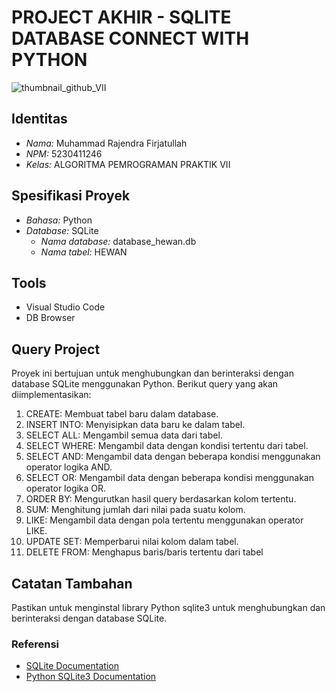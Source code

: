 # PROJECT AKHIR - SQLITE DATABASE CONNECT WITH PYTHON
![thumbnail_github_VII](https://github.com/Tyaranaa/sql-RamadaniGymnastiar-5230411225/tree/af7c7dcb493336c3c878c79fbd06123b1bd3d678)
## Identitas
- *Nama:* Muhammad Rajendra Firjatullah
- *NPM:* 5230411246
- *Kelas:* ALGORITMA PEMROGRAMAN PRAKTIK VII

## Spesifikasi Proyek
- *Bahasa:* Python
- *Database:* SQLite
  - *Nama database:* database_hewan.db
  - *Nama tabel:* HEWAN

## Tools
- Visual Studio Code
- DB Browser

## Query Project
Proyek ini bertujuan untuk menghubungkan dan berinteraksi dengan database SQLite menggunakan Python. Berikut query yang akan diimplementasikan:

1. CREATE: Membuat tabel baru dalam database.
2. INSERT INTO: Menyisipkan data baru ke dalam tabel.
3. SELECT ALL: Mengambil semua data dari tabel.
4. SELECT WHERE: Mengambil data dengan kondisi tertentu dari tabel.
5. SELECT AND: Mengambil data dengan beberapa kondisi menggunakan operator logika AND.
6. SELECT OR: Mengambil data dengan beberapa kondisi menggunakan operator logika OR.
7. ORDER BY: Mengurutkan hasil query berdasarkan kolom tertentu.
8. SUM: Menghitung jumlah dari nilai pada suatu kolom.
9. LIKE: Mengambil data dengan pola tertentu menggunakan operator LIKE.
10. UPDATE SET: Memperbarui nilai kolom dalam tabel.
11. DELETE FROM: Menghapus baris/baris tertentu dari tabel

## Catatan Tambahan
Pastikan untuk menginstal library Python sqlite3 untuk menghubungkan dan berinteraksi dengan database SQLite.

### Referensi
- [SQLite Documentation](https://www.sqlite.org/docs.html)
- [Python SQLite3 Documentation](https://docs.python.org/3/library/sqlite3.html)
